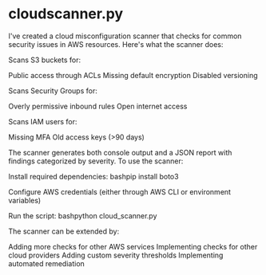 # cloudscanner.py
I've created a cloud misconfiguration scanner that checks for common security issues in AWS resources. Here's what the scanner does:

Scans S3 buckets for:

Public access through ACLs
Missing default encryption
Disabled versioning


Scans Security Groups for:

Overly permissive inbound rules
Open internet access

Scans IAM users for:

Missing MFA
Old access keys (>90 days)



The scanner generates both console output and a JSON report with findings categorized by severity.
To use the scanner:

Install required dependencies:
bashpip install boto3

Configure AWS credentials (either through AWS CLI or environment variables)

Run the script:
bashpython cloud_scanner.py

The scanner can be extended by:

Adding more checks for other AWS services
Implementing checks for other cloud providers
Adding custom severity thresholds
Implementing automated remediation
